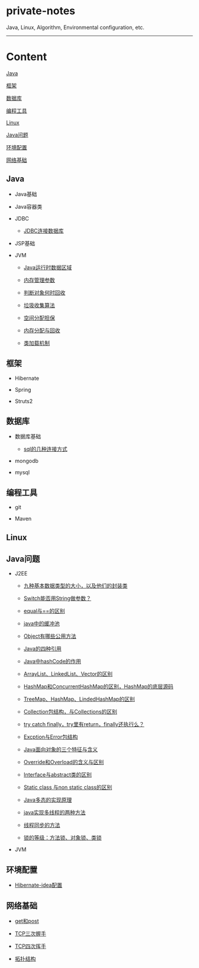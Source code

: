 # private-notes
Java, Linux, Algorithm, Environmental configuration, etc.

---

# Content

[Java](#Java)

[框架](#框架)

[数据库](#数据库)

[编程工具](#编程工具)

[Linux](#Linux)

[Java问题](#Java问题)

[环境配置](#环境配置)

[网络基础](#网络基础)

## Java

+ Java基础

+ Java容器类

+ JDBC

    - [JDBC连接数据库](./Java/JDBC/JDBC连接数据库.md)

+ JSP基础

+ JVM

    - [Java运行时数据区域](./Java/JVM/Java运行时数据区域.md)
    
    - [内存管理参数](./Java/JVM/内存管理参数.md)
    
    - [判断对象何时回收](./Java/JVM/判断对象何时回收.md)
    
    - [垃圾收集算法](./Java/JVM/垃圾收集算法.md)
    
    - [空间分配担保](./Java/JVM/空间分配担保.md)
    
    - [内存分配与回收](./Java/JVM/内存分配与回收.md)
    
    - [类加载机制](./Java/JVM/类加载机制.md)

## 框架

+ Hibernate

+ Spring

+ Struts2

## 数据库

+ 数据库基础

    - [sql的几种连接方式](./数据库/数据库基础/sql的几种连接方式.md)

+ mongodb

+ mysql

## 编程工具

+ git

+ Maven

## Linux

## Java问题

+ J2EE

    - [九种基本数据类型的大小，以及他们的封装类](./Java问题/J2EE/九种基本数据类型的大小，以及他们的封装类.md)
    
    - [Switch能否用String做参数？](./Java问题/J2EE/Switch能否用String做参数？.md)
    
    - [equal与==的区别](./Java问题/J2EE/equal与==的区别.md)
    
    - [java中的缓冲池](./Java问题/J2EE/java中的缓冲池.md)
    
    - [Object有哪些公用方法](./Java问题/J2EE/Object有哪些公用方法.md)
    
    - [Java的四种引用](./Java问题/J2EE/Java的四种引用.md)
    
    - [Java中hashCode的作用](./Java问题/J2EE/Java中hashCode的作用.md)
    
    - [ArrayList、LinkedList、Vector的区别](./Java问题/J2EE/ArrayList、LinkedList、Vector的区别.md)
    
    - [HashMap和ConcurrentHashMap的区别，HashMap的底层源码](./Java问题/J2EE/HashMap和ConcurrentHashMap的区别，HashMap的底层源码.md)
    
    - [TreeMap、HashMap、LindedHashMap的区别](./Java问题/J2EE/TreeMap、HashMap、LindedHashMap的区别.md)
    
    - [Collection包结构，与Collections的区别](./Java问题/J2EE/Collection包结构，与Collections的区别.md)
    
    - [try catch finally，try里有return，finally还执行么？](./Java问题/J2EE/try%20catch%20finally，try里有return，finally还执行么？.md)
    
    - [Excption与Error包结构](./Java问题/J2EE/Excption与Error包结构.md)
    
    - [Java面向对象的三个特征与含义](./Java问题/J2EE/Java面向对象的三个特征与含义.md)
    
    - [Override和Overload的含义与区别](./Java问题/J2EE/Override和Overload的含义与区别.md)
    
    - [Interface与abstract类的区别](./Java问题/J2EE/Interface与abstract类的区别.md)
    
    - [Static class 与non static class的区别](./Java问题/J2EE/Static%20class%20与non%20static%20class的区别.md)
    
    - [Java多态的实现原理](./Java问题/J2EE/Java多态的实现原理.md)
    
    - [java实现多线程的两种方法](./Java问题/J2EE/java实现多线程的两种方法.md)
    
    - [线程同步的方法](./Java问题/J2EE/线程同步的方法.md)
    
    - [锁的等级：方法锁、对象锁、类锁](./Java问题/J2EE/锁的等级：方法锁、对象锁、类锁.md)
    
+ JVM

## 环境配置

* [Hibernate-idea配置](./环境配置/Hibernate-idea配置.md)

## 网络基础

* [get和post](./网络基础/get和post.md)

* [TCP三次握手](./网络基础/TCP三次握手.md)

* [TCP四次挥手](./网络基础/TCP四次挥手.md)

* [拓扑结构](./网络基础/拓扑结构.md)





